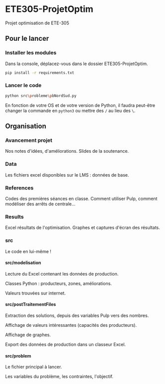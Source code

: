 # ETE305-ProjetOptim

Projet optimisation de ETE-305

## Pour le lancer

### Installer les modules

Dans la console, déplacez-vous dans le dossier ETE305-ProjetOptim.

```bash
pip install -r requirements.txt
```

### Lancer le code

```bash
python src\probleme\pbNordSud.py
```

En fonction de votre OS et de votre version de Python, il faudra peut-être changer la commande en `python3` ou mettre des `/` au lieu des `\`.

## Organisation

### Avancement projet

Nos notes d'idées, d'améliorations. Slides de la soutenance.

### Data

Les fichiers excel disponibles sur le LMS : données de base.

### References

Codes des premières séances en classe. Comment utiliser Pulp, comment modéliser des arrêts de centrale...

### Results

Excel résultats de l'optimisation. Graphes et captures d'écran des résultats.

### src

Le code en lui-même !

#### src/modelisation

Lecture du Excel contenant les données de production.

Classes Python : producteurs, zones, améliorations.

Valeurs trouvées sur internet.

#### src/postTraitementFiles

Extraction des solutions, depuis des variables Pulp vers des nombres.

Affichage de valeurs intéressantes (capacités des producteurs).

Affichage de graphes.

Export des données de production dans un classeur Excel.

#### src/problem

Le fichier principal à lancer.

Les variables du problème, les contraintes, l'objectif.
